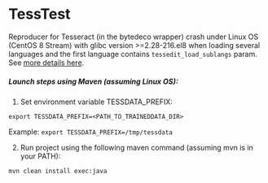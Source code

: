 # TessTest
Reproducer for Tesseract (in the bytedeco wrapper) crash under Linux OS (CentOS 8 Stream) with glibc version >=2.28-216.el8 when loading several languages and the first language contains `tessedit_load_sublangs` param. See [more details here](https://github.com/bytedeco/javacpp-presets/issues/1314).

##### Launch steps using Maven (assuming Linux OS):
1) Set environment variable TESSDATA_PREFIX:
```
export TESSDATA_PREFIX=<PATH_TO_TRAINEDDATA_DIR>
```
Example: `export TESSDATA_PREFIX=/tmp/tessdata`

2) Run project using the following maven command (assuming mvn is in your PATH):
```
mvn clean install exec:java
```
